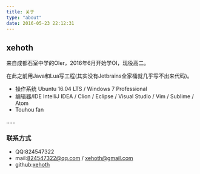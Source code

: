 ```yaml
---
title: 关于
type: "about"
date: 2016-05-23 22:12:31
---
```

## xehoth
来自成都石室中学的OIer，2016年6月开始学OI，现役高二。

在此之前用Java和Lua写工程(其实没有Jetbrains全家桶就几乎写不出来代码)。

- 操作系统 Ubuntu 16.04 LTS / Windows 7 Professional
- 编辑器/IDE IntelliJ IDEA / Clion / Eclipse / Visual Studio / Vim / Sublime / Atom
- Touhou fan

......

### 联系方式
- QQ:824547322
- mail:824547322@qq.com / xehoth@gmail.com
- github:[xehoth](https://github.com/XeHoTh)